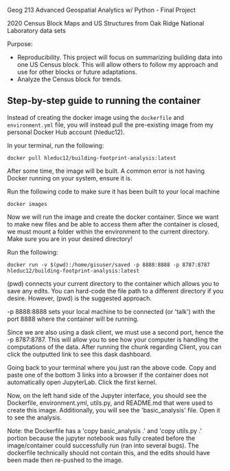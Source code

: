 Geog 213 Advanced Geospatial Analytics w/ Python - Final Project


2020 Census Block Maps and US Structures from Oak Ridge National Laboratory data sets


Purpose:
- Reproducibility. This project will focus on summarizing building data into one US Census block. This will allow others to follow my approach and use for other blocks or future adaptations.
- Analyze the Census block for trends.



## Step-by-step guide to running the container

Instead of creating the docker image using the `dockerfile` and `environment.yml` file, you will instead pull the pre-existing image from my personal Docker Hub account (hleduc12).

In your terminal, run the following:
```
docker pull hleduc12/building-footprint-analysis:latest
```

After some time, the image will be built. A common error is not having Docker running on your system, ensure it is.

Run the following code to make sure it has been built to your local machine
```
docker images
```
Now we will run the image and create the docker container. Since we want to make new files and be able to access them after the container is closed, we must mount a folder within the environment to the current directory. Make sure you are in your desired directory!

Run the following:
```
docker run -v $(pwd):/home/gisuser/saved -p 8888:8888 -p 8787:8787 hleduc12/building-footprint-analysis:latest
```
(pwd) connects your current directory to the container which allows you to save any edits. You can hard-code the file path to a different directory if you desire. However, (pwd) is the suggested approach.

-p 8888:8888 sets your local machine to be connected (or 'talk') with the port 8888 where the container will be running.

Since we are also using a dask client, we must use a second port, hence the -p 8787:8787. This will allow you to see how your computer is handling the computations of the data. After running the chunk regarding Client, you can click the outputted link to see this dask dashboard.
 
Going back to your terminal where you just ran the above code. Copy and paste one of the bottom 3 links into a browser if the container does not automatically open JupyterLab. Click the first kernel.

Now, on the left hand side of the Jupyter interface, you should see the Dockerfile, environment.yml, utils.py, and README.md that were used to create this image. Additionally, you will see the 'basic_analysis' file. Open it to see the analysis.

Note: the Dockerfile has a 'copy basic_analysis .' and 'copy utils.py .' portion because the jupyter notebook was fully created before the image/container could successfully run (ran into several bugs). The dockerfile technically should not contain this, and the edits should have been made then re-pushed to the image.

